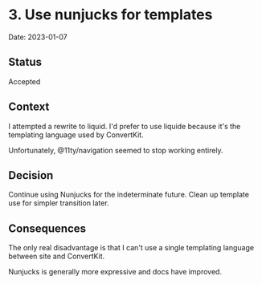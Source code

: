 # 3. Use nunjucks for templates

Date: 2023-01-07

## Status

Accepted

## Context

I attempted a rewrite to liquid.
I'd prefer to use liquide because it's the templating language used by ConvertKit.

Unfortunately, @11ty/navigation seemed to stop working entirely.

## Decision

Continue using Nunjucks for the indeterminate future.
Clean up template use for simpler transition later.

## Consequences

The only real disadvantage is that I can't use a single templating language between site and ConvertKit.

Nunjucks is generally more expressive and docs have improved.